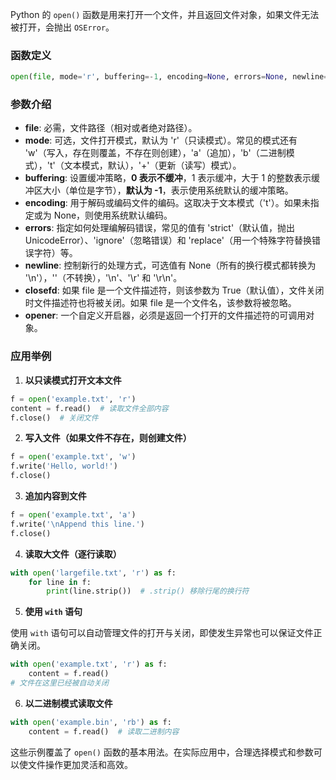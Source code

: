Python 的 `open()` 函数是用来打开一个文件，并且返回文件对象，如果文件无法被打开，会抛出 `OSError`。

### 函数定义

```python
open(file, mode='r', buffering=-1, encoding=None, errors=None, newline=None, closefd=True, opener=None)
```

### 参数介绍

- **file**: 必需，文件路径（相对或者绝对路径）。
- **mode**: 可选，文件打开模式，默认为 'r'（只读模式）。常见的模式还有 'w'（写入，存在则覆盖，不存在则创建），'a'（追加），'b'（二进制模式），'t'（文本模式，默认），'+'（更新（读写）模式）。
- **buffering**: 设置缓冲策略，**0 表示不缓冲**，1 表示缓冲，大于 1 的整数表示缓冲区大小（单位是字节），**默认为 -1**，表示使用系统默认的缓冲策略。
- **encoding**: 用于解码或编码文件的编码。这取决于文本模式（'t'）。如果未指定或为 None，则使用系统默认编码。
- **errors**: 指定如何处理编解码错误，常见的值有 'strict'（默认值，抛出 UnicodeError）、'ignore'（忽略错误）和 'replace'（用一个特殊字符替换错误字符）等。
- **newline**: 控制新行的处理方式，可选值有 None（所有的换行模式都转换为 '\n'），''（不转换），'\n'、'\r' 和 '\r\n'。
- **closefd**: 如果 file 是一个文件描述符，则该参数为 True（默认值），文件关闭时文件描述符也将被关闭。如果 file 是一个文件名，该参数将被忽略。
- **opener**: 一个自定义开启器，必须是返回一个打开的文件描述符的可调用对象。

### 应用举例

1. **以只读模式打开文本文件**

```python
f = open('example.txt', 'r')
content = f.read()  # 读取文件全部内容
f.close()  # 关闭文件
```

2. **写入文件（如果文件不存在，则创建文件）**

```python
f = open('example.txt', 'w')
f.write('Hello, world!')
f.close()
```

3. **追加内容到文件**

```python
f = open('example.txt', 'a')
f.write('\nAppend this line.')
f.close()
```

4. **读取大文件（逐行读取）**

```python
with open('largefile.txt', 'r') as f:
    for line in f:
        print(line.strip())  # .strip() 移除行尾的换行符
```

5. **使用 `with` 语句**

使用 `with` 语句可以自动管理文件的打开与关闭，即使发生异常也可以保证文件正确关闭。

```python
with open('example.txt', 'r') as f:
    content = f.read()
# 文件在这里已经被自动关闭
```

6. **以二进制模式读取文件**

```python
with open('example.bin', 'rb') as f:
    content = f.read()  # 读取二进制内容
```

这些示例覆盖了 `open()` 函数的基本用法。在实际应用中，合理选择模式和参数可以使文件操作更加灵活和高效。